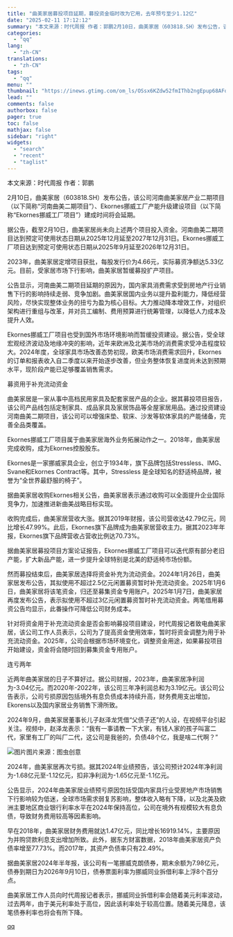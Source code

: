 ```yaml
---
title: "曲美家居募投项目延期，募投资金临时改为它用，去年预亏至少1.12亿"
date: "2025-02-11 17:12:12"
summary: "本文来源：时代周报 作者：郭鹏2月10日，曲美家居（603818.SH）发布公告，该公司河南曲美家居..."
categories:
  - "qq"
lang:
  - "zh-CN"
translations:
  - "zh-CN"
tags:
  - "qq"
menu: ""
thumbnail: "https://inews.gtimg.com/om_ls/OSsx6KZdw52fmIThb2ngEpup68AFqbDj77ZvGn_wLzZyoAA_640360/0"
lead: ""
comments: false
authorbox: false
pager: true
toc: false
mathjax: false
sidebar: "right"
widgets:
  - "search"
  - "recent"
  - "taglist"
---
```


本文来源：时代周报 作者：郭鹏

2月10日，曲美家居（603818.SH）发布公告，该公司河南曲美家居产业二期项目（以下简称“河南曲美二期项目”）、Ekornes挪威工厂产能升级建设项目（以下简称“Ekornes挪威工厂项目”）建成时间将会延期。

据公告，截至2月10日，曲美家居尚未向上述两个项目投入资金。河南曲美二期项目达到预定可使用状态日期从2025年12月延至2027年12月31日。Ekornes挪威工厂项目达到预定可使用状态日期从2025年9月延至2026年12月31日。

2023年，曲美家居定增项目获批，每股发行价为4.66元，实际募资净额达5.33亿元。目前，受家居市场下行影响，曲美家居暂缓募投扩产项目。

公告显示，河南曲美二期项目延期的原因为，国内家具消费需求受到房地产行业销售下行的影响持续走弱、竞争加剧。曲美家居国内业务以提升盈利能力，降低经营风险，尽快实现整体业务的扭亏为盈为核心目标。大力推动降本增效工作，对组织架构进行重组与改革，并对员工编制、费用预算进行统筹管理，以降低人力成本及提升人效。

Ekornes挪威工厂项目也受到国外市场环境影响而暂缓投资建设。据公告，受全球宏观经济波动及地缘冲突的影响，近年来欧洲及北美市场的消费需求受冲击程度较大。2024年度，全球家具市场改善态势初现，欧美市场消费需求回升，Ekornes的订单和报表收入自二季度以来开始逐步改善，但业务整体恢复进度尚未达到预期水平，现阶段产能已足够覆盖销售需求。

募资用于补充流动资金

曲美家居是一家从事中高档民用家具及配套家居产品的企业。据其募投项目报告，该公司产品线包括定制家具、成品家具及家居饰品等全屋家居用品。通过投资建设河南曲美二期项目，该公司可以增强床垫、软床、沙发等软体家具的产能储备，完善全品类覆盖。

Ekornes挪威工厂项目属于曲美家居海外业务拓展动作之一。2018年，曲美家居完成收购，成为Ekornes控股股东。

Ekornes是一家挪威家具企业，创立于1934年，旗下品牌包括Stressless、IMG、Svane和Ekornes Contract等。其中，Stressless 是全球知名的舒适椅品牌，被誉为“全世界最舒服的椅子”。

据曲美家居收购Ekornes相关公告，曲美家居表示通过收购可以全面提升企业国际竞争力，加速推进新曲美战略目标实现。

收购完成后，曲美家居营收大涨。据其2019年财报，该公司营收达42.79亿元，同比增长47.99%。此后，Ekornes旗下品牌成为曲美家居营收主力。据其2023年年报，Ekornes旗下品牌营收占营收比例达70.73%。

据曲美家居募投项目方案论证报告，Ekornes挪威工厂项目可以迭代原有部分老旧产能，扩大新品产能，进一步提升全球特别是北美的舒适椅市场份额。

然而募投结束后，曲美家居选择将资金补充为流动资金。2024年1月26日，曲美家居发布公告，其拟使用不超过2.5亿元闲置募资暂时补充流动资金。2025年1月6日，曲美家居将该笔资金，归还至募集资金专用账户。2025年1月7日，曲美家居再度发布公告，表示拟使用不超过3亿元闲置募资暂时补充流动资金。两笔借用募资公告均显示，此番操作可降低公司财务成本。

针对将资金用于补充流动资金是否会影响募投项目建设，时代周报记者致电曲美家居，该公司工作人员表示，公司为了提高资金使用效率，暂时将资金调整为用于补充流动资金。2025年，公司会根据市场环境变化，调整资金用途，如果募投项目开始建设，资金将会随时回到募集资金专用账户。

连亏两年

近两年曲美家居的日子不算好过。据公司财报，2023年，曲美家居净利润为-3.04亿元。而2020年-2022年，该公司三年净利润总和为3.19亿元。该公司公告表示，公司亏损原因包括境外有息负债成本持续升高，财务费用支出增加，Ekorens以及国内家居业务销售下滑所致。

2024年9月，曲美家居董事长儿子赵泽龙凭借“父债子还”的人设，在视频平台引起关注。视频中，赵泽龙表示：“我有一事请教一下大家，有钱人家的孩子叫富二代，家里有工厂的叫厂二代，这公司是我爸的，负债48个亿，我是啥二代啊？”

![图片](https://inews.gtimg.com/om_bt/OZkVFtBo0ZaVYL1p7I5CVnPZusNmsYxeVb5vXzhzHP3ogAA/641)图片来源：图虫创意

2024年，曲美家居再次亏损。据其2024年业绩预告，该公司预计2024年净利润为-1.68亿元至-1.12亿元，扣非净利润为-1.65亿元至-1.1亿元。

公告显示，2024年曲美家居业绩预亏原因包括受国内家具行业受房地产市场销售下行影响较为低迷，全球市场需求弱复苏影响，整体收入略有下降，以及北美及欧洲主要地区商业银行利率水平在2024年保持高位，公司在境外有规模较大有息负债，导致财务费用较高等因素影响。

早在2018年，曲美家居财务费用就达1.47亿元，同比增长16919.14%，主要原因为并购贷款利息支出增加所致。此外，据东方财富数据，2018年曲美家居资产负债率增至77.73%。而2017年，其资产负债率只有22.49%。

据曲美家居2024年半年报，该公司有一笔挪威克朗债券，期末余额为7.98亿元，债券到期日为2026年9月10日，债券票面利率为挪威同业拆借利率上浮8个百分点。

曲美家居工作人员向时代周报记者表示，挪威同业拆借利率会随着美元利率波动，过去两年，由于美元利率处于高位，因此该利率处于较高位置。随着美元降息，该笔债券利率也将会有所下降。

[qq](https://new.qq.com/rain/a/20250211A06JNK00)
